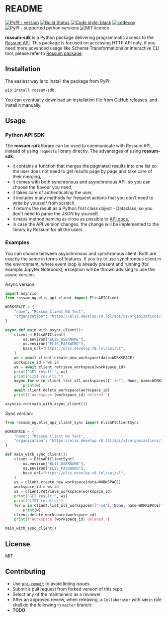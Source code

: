 README
======

[![PyPI - version](https://img.shields.io/pypi/v/rossum.svg)](https://pypi.python.org/pypi/rossum)
[![Build Status](https://travis-ci.com/rossumai/rossum.svg?branch=master)](https://travis-ci.com/rossumai/rossum)
[![Code style: black](https://img.shields.io/badge/code%20style-black-000000.svg)](https://github.com/ambv/black)
[![codecov](https://codecov.io/gh/rossumai/rossum/branch/master/graph/badge.svg)](https://codecov.io/gh/rossumai/rossum)
![PyPI - supported python versions](https://img.shields.io/pypi/pyversions/rossum.svg)
![MIT licence](https://img.shields.io/pypi/l/rossum.svg)


**rossum-sdk** is a Python package delivering programmatic access to the [Rossum API](https://api.elis.rossum.ai/docs). This package is focused on accessing HTTP API only, if you need more advanced usage like Schema Transformations or interactive CLI tool, please refer to [Rossum package](https://github.com/rossumai/rossum).

## Installation
The easiest way is to install the package from PyPI:
```bash
pip install rossum-sdk
```

You can eventually download an installation file from
[GitHub releases](https://github.com/rossumai/rossum-sdk/releases).
and install it manually.


## Usage
### Python API SDK
The **rossum-sdk** library can be used to communicate with Rossum API,
instead of using `requests` library directly. The advantages of using **rossum-sdk**:
* it contains a function that merges the paginated results into one list so the user does not need
to get results page by page and take care of their merging,
* it comes with both synchronous and asynchronous API, so you can choose the flavour you need,
* it takes care of authenticating the user,
* it includes many methods for frequent actions that you don't need to write by yourself from scratch,
* it returns the result as a Python first class object - Dataclass, so you don't need to parse the JSON by yourself,
* it maps method naming as close as possible to [API docs](https://elis.rossum.ai/api/docs),
* in case the API version changes, the change will be implemented to the
library by Rossum for all the users.


### Examples
You can choose between asynchronous and synchronous client. Both are exactly the same in terms of features. If you try to use synchronous client in the environment, where event loop is already present and running (for example Jupyter Notebook), exception will be thrown advising to use the async version.

Async version:
```python
import asyncio
from rossum_ng.elis_api_client import ElisAPIClient

WORKSPACE = {
    "name": "Rossum Client NG Test",
    "organization": "https://elis.develop.r8.lol/api/v1/organizations/116390",
}

async def main_with_async_client():
    client = ElisAPIClient(
        os.environ["ELIS_USERNAME"],
        os.environ["ELIS_PASSWORD"],
        base_url="https://elis.develop.r8.lol/api/v1",
    )
    ws = await client.create_new_workspace(data=WORKSPACE)
    workspace_id = ws.id
    ws = await client.retrieve_workspace(workspace_id)
    print("GET result:", ws)
    print("LIST results:")
    async for w in client.list_all_workspaces(["-id"], None, name=WORKSPACE["name"]):
        print(w)
    await client.delete_workspace(workspace_id)
    print(f"Workspace {workspace_id} deleted.")

asyncio.run(main_with_async_client())
```

Sync version:
```python
from rossum_ng.elis_api_client_sync import ElisAPIClientSync

WORKSPACE = {
    "name": "Rossum Client NG Test",
    "organization": "https://elis.develop.r8.lol/api/v1/organizations/116390",
}

def main_with_sync_client():
    client = ElisAPIClientSync(
        os.environ["ELIS_USERNAME"],
        os.environ["ELIS_PASSWORD"],
        base_url="https://elis.develop.r8.lol/api/v1",
    )
    ws = client.create_new_workspace(data=WORKSPACE)
    workspace_id = ws.id
    ws = client.retrieve_workspace(workspace_id)
    print("GET result:", ws)
    print("LIST results:")
    for w in client.list_all_workspaces(["-id"], None, name=WORKSPACE["name"]):
        print(w)
    client.delete_workspace(workspace_id)
    print(f"Workspace {workspace_id} deleted.")

main_with_sync_client()
```

## License
MIT

## Contributing

* Use [`pre-commit`](https://pre-commit.com/#install) to avoid linting issues.
* Submit a pull request from forked version of this repo.
* Select any of the maintainers as a reviewer.
* After an approved review, when releasing, a `Collaborator` with `Admin` role shall do the following in `master` branch:
* **TODO**

